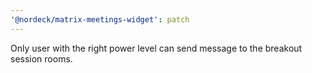 ```yaml
---
'@nordeck/matrix-meetings-widget': patch
---
```


Only user with the right power level can send message to the breakout session rooms.
